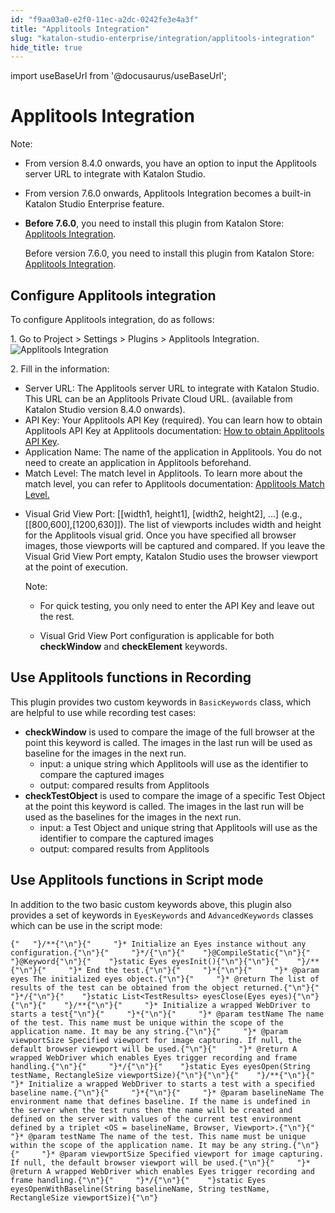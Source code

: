 ```yaml
---
id: "f9aa03a0-e2f0-11ec-a2dc-0242fe3e4a3f"
title: "Applitools Integration"
slug: "katalon-studio-enterprise/integration/applitools-integration"
hide_title: true
---
```

import useBaseUrl from '@docusaurus/useBaseUrl';


# <a id="id" class="anchor_top_offset"/><a id="ariaid-title1" class="anchor_top_offset"/>Applitools Integration

<div xmlns="http://www.w3.org/1999/xhtml" className="note note note_note"><span className="note__title">Note:</span> <ul className="ul"><li className="li"><p className="p">From version 8.4.0 onwards, you have an option to input the Applitools server URL to integrate with Katalon Studio.</p></li><li className="li"><p className="p">From version 7.6.0 onwards, Applitools Integration becomes a built-in Katalon Studio Enterprise feature.</p></li><li className="li"><p className="p"><strong className="ph b">Before 7.6.0</strong>, you need to install this plugin from Katalon Store: <a className="xref j-external-link" href="https://store.katalon.com/product/44/Applitools-Integration" target="_blank">Applitools Integration</a>.</p><p className="p">Before version 7.6.0, you need to install this plugin from Katalon Store: <a className="xref j-external-link" href="https://store.katalon.com/product/44/Applitools-Integration" target="_blank">Applitools Integration</a>.</p></li></ul></div>

## <a id="id_1" class="anchor_top_offset"/>Configure Applitools integration

<p xmlns="http://www.w3.org/1999/xhtml" className="p">To configure Applitools integration, do as follows:</p> 
<p xmlns="http://www.w3.org/1999/xhtml" className="p">1. Go to <span className="ph uicontrol">Project</span> &gt; <span className="ph uicontrol">Settings</span> &gt; <span className="ph uicontrol">Plugins</span> &gt; <span className="ph uicontrol">Applitools Integration</span>.<img className="image" width={700} src={useBaseUrl("/9d4201c0-0263-11ed-a2dc-0242fe3e4a3f.png")} alt="Applitools Integration" /></p> 
<p xmlns="http://www.w3.org/1999/xhtml" className="p"> 2. Fill in the information:</p> 
<ul xmlns="http://www.w3.org/1999/xhtml" className="ul"><li className="li"><span className="ph uicontrol">Server URL</span>: The Applitools server URL to integrate with Katalon Studio. This URL can be an Applitools Private Cloud URL. (available from Katalon Studio version 8.4.0 onwards).</li><li className="li"><span className="ph uicontrol">API Key</span>: Your Applitools API Key (required). You can learn how to obtain Applitools API Key at Applitools documentation: <a className="xref j-external-link" href="https://applitools.com/docs/topics/overview/obtain-api-key.html" target="_blank">How to obtain Applitools API Key</a>.</li><li className="li"> <span className="ph uicontrol">Application Name</span>: The name of the application in Applitools. You do not need to create an application in Applitools beforehand.</li><li className="li"> <span className="ph uicontrol">Match Level</span>: The match level in Applitools. To learn more about the match level, you can refer to Applitools documentation: <a className="xref j-external-link" href="https://applitools.com/docs/api/eyes-sdk/enums-gen/enum-global-matchlevel-selenium-java.html" target="_blank">Applitools Match Level.</a></li><li className="li"><p className="p"> <span className="ph uicontrol">Visual Grid View Port</span>: [[width1, height1], [width2, height2], ...] (e.g., [[800,600],[1200,630]]). The list of viewports includes width and height for the Applitools visual grid. Once you have specified all browser images, those viewports will be captured and compared. If you leave the <span className="ph uicontrol">Visual Grid View Port</span> empty, Katalon Studio uses the browser viewport at the point of execution.</p><div className="note note note_note"><span className="note__title">Note:</span> <ul className="ul"><li className="li"><p className="p">For quick testing, you only need to enter the API Key and leave out the rest.</p></li><li className="li"><p className="p">Visual Grid View Port configuration is applicable for both <strong className="ph b">checkWindow</strong> and <strong className="ph b">checkElement</strong> keywords.</p></li></ul></div></li></ul> 

## <a id="id_2" class="anchor_top_offset"/>Use Applitools functions in Recording

<p xmlns="http://www.w3.org/1999/xhtml" className="p">This plugin provides two custom keywords in <code className="ph codeph">BasicKeywords</code> class, which are helpful to use while recording test cases:</p> 
<ul xmlns="http://www.w3.org/1999/xhtml" className="ul"><li className="li"> <strong className="ph b">checkWindow</strong> is used to compare the image of the full browser at the point this keyword is called. The images in the last run will be used as baseline for the images in the next run. <ul className="ul"><li className="li">input: a unique string which Applitools will use as the identifier to compare the captured images</li><li className="li">output: compared results from Applitools</li></ul> </li><li className="li"> <strong className="ph b">checkTestObject</strong> is used to compare the image of a specific Test Object at the point this keyword is called. The images in the last run will be used as the baselines for the images in the next run. <ul className="ul"><li className="li">input: a Test Object and unique string that Applitools will use as the identifier to compare the captured images</li><li className="li">output: compared results from Applitools</li></ul> </li></ul> 

## <a id="id_3" class="anchor_top_offset"/>Use Applitools functions in Script mode

<p xmlns="http://www.w3.org/1999/xhtml" className="p">In addition to the two basic custom keywords above, this plugin also provides a set of keywords in <code className="ph codeph">EyesKeywords</code> and <code className="ph codeph">AdvancedKeywords</code> classes which can be use in the script mode:</p> 
<pre xmlns="http://www.w3.org/1999/xhtml" className="pre codeblock"><code>{"   "}/**{"\n"}{"     "}* Initialize an Eyes instance without any configuration.{"\n"}{"     "}*/{"\n"}{"    "}@CompileStatic{"\n"}{"    "}@Keyword{"\n"}{"    "}static Eyes eyesInit(){"\n"}{"\n"}{"    "}/**{"\n"}{"     "}* End the test.{"\n"}{"     "}*{"\n"}{"     "}* @param eyes The initialized eyes object.{"\n"}{"     "}* @return The list of results of the test can be obtained from the object returned.{"\n"}{"     "}*/{"\n"}{"    "}static List&lt;TestResults&gt; eyesClose(Eyes eyes){"\n"}{"\n"}{"    "}/**{"\n"}{"     "}* Initialize a wrapped WebDriver to starts a test{"\n"}{"     "}*{"\n"}{"     "}* @param testName The name of the test. This name must be unique within the scope of the application name. It may be any string.{"\n"}{"     "}* @param viewportSize Specified viewport for image capturing. If null, the default browser viewport will be used.{"\n"}{"     "}* @return A wrapped WebDriver which enables Eyes trigger recording and frame handling.{"\n"}{"     "}*/{"\n"}{"    "}static Eyes eyesOpen(String testName, RectangleSize viewportSize){"\n"}{"\n"}{"    "}/**{"\n"}{"     "}* Initialize a wrapped WebDriver to starts a test with a specified baseline name.{"\n"}{"     "}*{"\n"}{"     "}* @param baselineName The environment name that defines baseline. If the name is undefined in the server when the test runs then the name will be created and defined on the server with values of the current test environment defined by a triplet &lt;OS = baselineName, Browser, Viewport&gt;.{"\n"}{"     "}* @param testName The name of the test. This name must be unique within the scope of the application name. It may be any string.{"\n"}{"     "}* @param viewportSize Specified viewport for image capturing. If null, the default browser viewport will be used.{"\n"}{"     "}* @return A wrapped WebDriver which enables Eyes trigger recording and frame handling.{"\n"}{"     "}*/{"\n"}{"    "}static Eyes eyesOpenWithBaseline(String baselineName, String testName, RectangleSize viewportSize){"\n"}</code></pre> 
